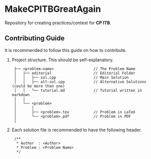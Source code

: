 # MakeCPITBGreatAgain

Repository for creating practices/contest for **CP ITB**.

## Contributing Guide

It is recommended to follow this guide on how to contribute.

1. Project structure. This should be self-explanatory.

        ├── <problem-name>                  // The Problem Name
        │   ├── editorial                   // Editorial Folder
        │   │   ├── sol.cpp                 // Main Solution
        │   │   ├── alt-sol.cpp             // Alternative Solutions (could be more than one)
        │   │   └── tutorial.md             // Tutorial written in markdown
        │   │   
        │   └── <problem>           
        │       │                  
        │       ├── <problem>.tex           // Problem in LaTeX
        │       └── <problem>.pdf           // Problem in PDF
        │       

2. Each solution file is recommended to have the following header.

        /**
         * Author  : <Author>
         * Problem : <Problem Name>
         */

